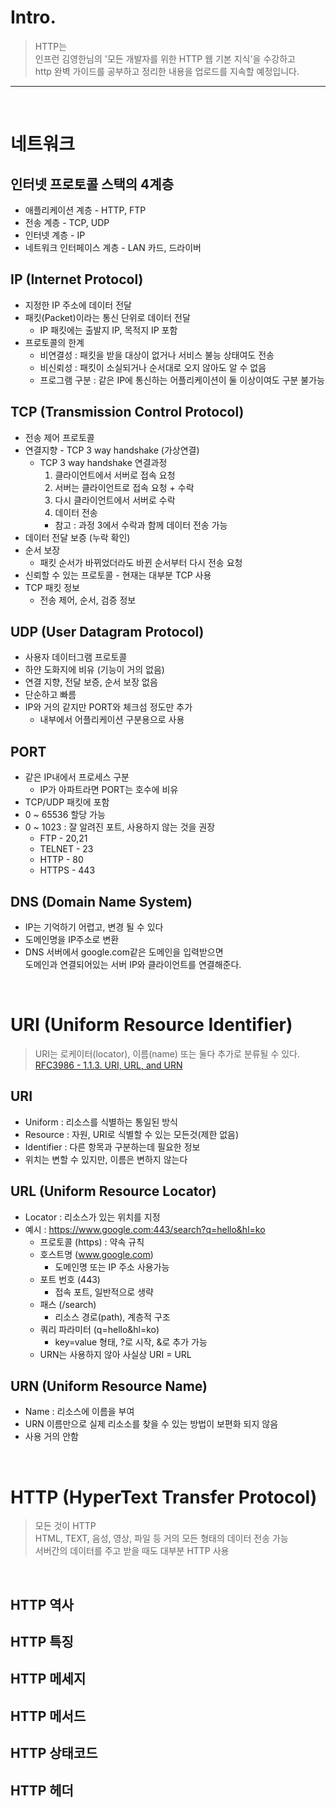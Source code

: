 # Intro.

> HTTP는  
> 인프런 김영한님의 '모든 개발자를 위한 HTTP 웹 기본 지식'을 수강하고  
> http 완벽 가이드를 공부하고 정리한 내용을 업로드를 지속할 예정입니다.

---

</br>

# 네트워크

 ## 인터넷 프로토콜 스택의 4계층
  - 애플리케이션 계층 - HTTP, FTP
  - 전송 계층 - TCP, UDP
  - 인터넷 계층 - IP
  - 네트워크 인터페이스 계층 - LAN 카드, 드라이버

 ## IP (Internet Protocol)
  - 지정한 IP 주소에 데이터 전달
  - 패킷(Packet)이라는 통신 단위로 데이터 전달
    - IP 패킷에는 출발지 IP, 목적지 IP 포함
  - 프로토콜의 한계
    - 비연결성 : 패킷을 받을 대상이 없거나 서비스 불능 상태여도 전송
    - 비신뢰성 : 패킷이 소실되거나 순서대로 오지 않아도 알 수 없음
    - 프로그램 구분 : 같은 IP에 통신하는 어플리케이션이 둘 이상이여도 구분 불가능

 ## TCP (Transmission Control Protocol)
  - 전송 제어 프로토콜
  - 연결지향 - TCP 3 way handshake (가상연결)
    - TCP 3 way handshake 연결과정
        1. 클라이언트에서 서버로 접속 요청
        2. 서버는 클라이언트로 접속 요청 + 수락
        3. 다시 클라이언트에서 서버로 수락
        4. 데이터 전송
        - 참고 : 과정 3에서 수락과 함께 데이터 전송 가능
  - 데이터 전달 보증 (누락 확인)
  - 순서 보장
    - 패킷 순서가 바뀌었더라도 바뀐 순서부터 다시 전송 요청
  - 신뢰할 수 있는 프로토콜 - 현재는 대부분 TCP 사용
  - TCP 패킷 정보
    - 전송 제어, 순서, 검증 정보

 ## UDP (User Datagram Protocol)
  - 사용자 데이터그램 프로토콜
  - 하얀 도화지에 비유 (기능이 거의 없음)
  - 연결 지향, 전달 보증, 순서 보장 없음
  - 단순하고 빠름
  - IP와 거의 같지만 PORT와 체크섬 정도만 추가
    - 내부에서 어플리케이션 구분용으로 사용

 ## PORT
  - 같은 IP내에서 프로세스 구분
    - IP가 아파트라면 PORT는 호수에 비유
  - TCP/UDP 패킷에 포함
  - 0 ~ 65536 할당 가능
  - 0 ~ 1023 : 잘 알려진 포트, 사용하지 않는 것을 권장
    - FTP - 20,21
    - TELNET - 23
    - HTTP - 80
    - HTTPS - 443

 ## DNS (Domain Name System)
  - IP는 기억하기 어렵고, 변경 될 수 있다
  - 도메인명을 IP주소로 변환
  - DNS 서버에서 google.com같은 도메인을 입력받으면  
  도메인과 연결되어있는 서버 IP와 클라이언트를 연결해준다.

  </br>

# URI (Uniform Resource Identifier)
> URI는 로케이터(locator), 이름(name) 또는 둘다 추가로 분류될 수 있다.  
> [RFC3986 - 1.1.3. URI, URL, and URN](https://www.ietf.org/rfc/rfc3986.txt)

 ## URI
  - Uniform : 리소스를 식별하는 통일된 방식
  - Resource : 자원, URI로 식별할 수 있는 모든것(제한 없음)
  - Identifier : 다른 항목과 구분하는데 필요한 정보
  - 위치는 변할 수 있지만, 이름은 변하지 않는다

 ## URL (Uniform Resource Locator)
  - Locator : 리소스가 있는 위치를 지정
  - 예시 : https://www.google.com:443/search?q=hello&hl=ko  
    - 프로토콜 (https) : 약속 규칙
    - 호스트명 (www.google.com)
        - 도메인명 또는 IP 주소 사용가능
    - 포트 번호 (443)
        - 접속 포트, 일반적으로 생략
    - 패스 (/search)
        - 리소스 경로(path), 계층적 구조
    - 쿼리 파라미터 (q=hello&hl=ko)
        - key=value 형태, ?로 시작, &로 추가 가능
    - URN는 사용하지 않아 사실상 URI = URL

 ## URN (Uniform Resource Name)
  - Name : 리소스에 이름을 부여
  - URN 이름만으로 실제 리소소를 찾을 수 있는 방법이 보편화 되지 않음
  - 사용 거의 안함

  </br>

# HTTP (HyperText Transfer Protocol)
> 모든 것이 HTTP  
> HTML, TEXT, 음성, 영상, 파일 등 거의 모든 형태의 데이터 전송 가능  
> 서버간의 데이터를 주고 받을 때도 대부분 HTTP 사용

</br>

 ## HTTP 역사
 ## HTTP 특징
 ## HTTP 메세지
 ## HTTP 메서드
 ## HTTP 상태코드
 ## HTTP 헤더



